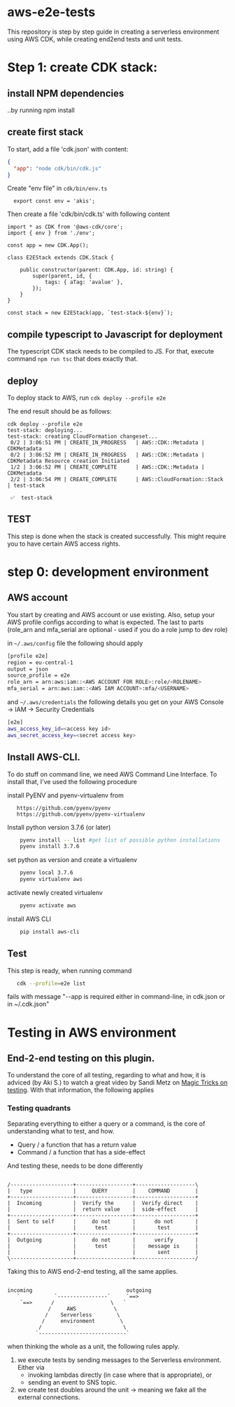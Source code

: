# aws-e2e-tests

This repository is step by step guide in creating a serverless environment using AWS CDK, while creating end2end tests and unit tests. 

# Step 1: create CDK stack:

## install NPM dependencies

..by running npm install

## create first stack

To start, add a file 'cdk.json' with content:
```json
{
  "app": "node cdk/bin/cdk.js"
}
```

Create "env file" in `cdk/bin/env.ts`
```
  export const env = 'akis';
```


Then create a file 'cdk/bin/cdk.ts' with following content

```
import * as CDK from '@aws-cdk/core';
import { env } from './env';

const app = new CDK.App();

class E2EStack extends CDK.Stack {

    public constructor(parent: CDK.App, id: string) {
        super(parent, id, {
            tags: { aTag: 'avalue' },
        });
    }
}

const stack = new E2EStack(app, `test-stack-${env}`);
```

## compile typescript to Javascript for deployment

The typescript CDK stack needs to be compiled to JS. For that, execute command ```npm run tsc``` that does exactly that.

## deploy

To deploy stack to AWS, run `cdk deploy --profile e2e`

The end result should be as follows:
```
cdk deploy --profile e2e                                                                                                                                                  test-stack: deploying...
test-stack: creating CloudFormation changeset...
 0/2 | 3:06:51 PM | CREATE_IN_PROGRESS   | AWS::CDK::Metadata | CDKMetadata 
 0/2 | 3:06:52 PM | CREATE_IN_PROGRESS   | AWS::CDK::Metadata | CDKMetadata Resource creation Initiated
 1/2 | 3:06:52 PM | CREATE_COMPLETE      | AWS::CDK::Metadata | CDKMetadata 
 2/2 | 3:06:54 PM | CREATE_COMPLETE      | AWS::CloudFormation::Stack | test-stack 

 ✅  test-stack
```


## TEST

This step is done when the stack is created successfully. This might require you to have certain AWS access rights.

# step 0: development environment

## AWS account

You start by creating and AWS account or use existing. Also, setup your AWS profile configs according to what is expected. The last to parts (role_arn and mfa_serial are optional - used if you do a role jump to dev role)

in `~/.aws/config` file the following should apply
```bash
[profile e2e]
region = eu-central-1
output = json
source_profile = e2e
role_arn = arn:aws:iam::<AWS ACCOUNT FOR ROLE>:role/<ROLENAME>
mfa_serial = arn:aws:iam::<AWS IAM ACCOUNT>:mfa/<USERNAME>
```
and `~/.aws/credentials`
the following details you get on your AWS Console -> IAM -> Security Credentials
```bash
[e2e]
aws_access_key_id=<access key id>
aws_secret_access_key=<secret access key>
```

## Install AWS-CLI. 

To do stuff on command line, we need AWS Command Line Interface. To install that, I've used the following procedure 

install PyENV and pyenv-virtualenv from 

``` 
   https://github.com/pyenv/pyenv 
   https://github.com/pyenv/pyenv-virtualenv
```

Install python version 3.7.6 (or later)

``` bash 
    pyenv install -- list #get list of possible python installations
    pyenv install 3.7.6
```

set python as version and create a virtualenv
```bash 
    pyenv local 3.7.6
    pyenv virtualenv aws
```
activate newly created virtualenv
```bash
    pyenv activate aws
```

install AWS CLI

```bash
    pip install aws-cli
```

## Test

This step is ready, when running command 
```bash
   cdk --profile=e2e list
```
fails with  message "--app is required either in command-line, in cdk.json or in ~/.cdk.json"


# Testing in AWS environment

## End-2-end testing on this plugin.

To understand the core of all testing, regarding to what and how, it is adviced (by Aki S.) to watch a great video by 
Sandi Metz on [Magic Tricks on testing](https://www.youtube.com/watch?v=URSWYvyc42M). With that information, the 
following applies

### Testing quadrants

Separating everything to either a query or a command, is the core of understanding what to test, and how.

* Query / a function that has a return value
* Command / a function that has a side-effect

And testing these, needs to be done differently  

```

/--------------------+------------------+-------------------\
|   type             |     QUERY        |    COMMAND        |
+--------------------+------------------+-------------------+
|  Incoming          |  Verify the      |  Verify direct    |
|                    |  return value    |  side-effect      |
+--------------------+------------------+-------------------+
|  Sent to self      |     do not       |      do not       |
|                    |      test        |       test        |
+--------------------+------------------+-------------------+
|  Outgoing          |     do not       |      verify       |
|                    |      test        |    message is     |
|                    |                  |       sent        |
\--------------------+------------------+-------------------/
```

Taking this to AWS end-2-end testing, all the same applies.

```

incoming                              outgoing 
   `           `----------------`     `==>
    `==>      /                  \   `
             /     AWS            \
            /    Serverless        \
           /     environment        \
          /                          \
         `----------------------------`
```

when thinking the whole as a unit, the following rules apply.

1) we execute tests by sending messages to the Serverless environment. Either via 
    * invoking lambdas directly (in case where that is appropriate), or
    * sending an event to SNS topic.
1) we create test doubles around the unit -> meaning we fake all the external connections.


